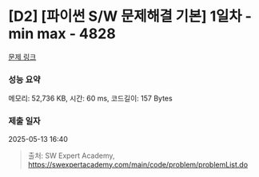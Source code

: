 # [D2] [파이썬 S/W 문제해결 기본] 1일차 - min max - 4828 

[문제 링크](https://swexpertacademy.com/main/code/problem/problemDetail.do?contestProbId=AWTLQZwKon4DFAVT) 

### 성능 요약

메모리: 52,736 KB, 시간: 60 ms, 코드길이: 157 Bytes

### 제출 일자

2025-05-13 16:40



> 출처: SW Expert Academy, https://swexpertacademy.com/main/code/problem/problemList.do